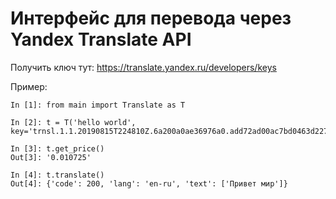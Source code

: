 # Интерфейс для перевода через Yandex Translate API

Получить ключ тут: https://translate.yandex.ru/developers/keys

Пример:

    In [1]: from main import Translate as T
    
    In [2]: t = T('hello world', key='trnsl.1.1.20190815T224810Z.6a200a0ae36976a0.add72ad00ac7bd0463d227d57446b55a96a82535')
    
    In [3]: t.get_price()
    Out[3]: '0.010725'
    
    In [4]: t.translate()
    Out[4]: {'code': 200, 'lang': 'en-ru', 'text': ['Привет мир']}